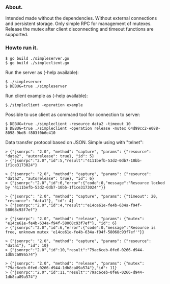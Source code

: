 ### About.

Intended made without the dependencies.
Without external connections and persistent storage.
Only simple RPC for management of mutexes.
Release the mutex after client disconnecting and timeout functions are supported.

### Howto run it.

    $ go build ./simpleserver.go
    $ go build ./simpleclient.go

Run the server as (-help available):

    $ ./simpleserver 
    $ DEBUG=true ./simpleserver

Run client example as (-help available):

    $./simpleclient -operation example

Possible to use client as command tool for connection to server:

    $ DEBUG=true ./simpleclient -resource data2 -timeout 10
    $ DEBUG=true ./simpleclient -operation release -mutex 64d99cc2-e088-8098-9bd6-f803f0b6e410

Data transfer protocol based on JSON.
Simple using with "telnet":

    > {"jsonrpc": "2.0", "method": "capture", "params": {"resource": "data2", "autorelease": true}, "id": 5}
    > {"jsonrpc":"2.0","id":5,"result":"4111befb-53d2-0db7-10bb-1f1ce3173024"}

    > {"jsonrpc": "2.0", "method": "capture", "params": {"resource": "data2", "autorelease": true}, "id": 6}
    > {"jsonrpc":"2.0","id":6,"error":{"code":0,"message":"Resource locked by '4111befb-53d2-0db7-10bb-1f1ce3173024'"}}

    > {"jsonrpc": "2.0", "method": "capture", "params": {"timeout": 20, "resource": "data1"}, "id": 4}
    > {"jsonrpc":"2.0","id":4,"result":"e14ce61e-fe4b-634a-f94f-58068c93f7ef"}

    > {"jsonrpc": "2.0", "method": "release", "params": {"mutex": "e14ce61e-fe4b-634a-f94f-58068c93f7ef"}, "id": 6}
    > {"jsonrpc":"2.0","id":6,"error":{"code":0,"message":"Resource is free, unknown mutex 'e14ce61e-fe4b-634a-f94f-58068c93f7ef'"}}
    
    > {"jsonrpc": "2.0", "method": "capture", "params": {"resource": "data1"}, "id": 10}
    > {"jsonrpc":"2.0","id":10,"result":"79ac6ceb-0fe6-0266-d944-1db8ca89a574"}

    > {"jsonrpc": "2.0", "method": "release", "params": {"mutex": "79ac6ceb-0fe6-0266-d944-1db8ca89a574"},"id": 11}
    > {"jsonrpc":"2.0","id":11,"result":"79ac6ceb-0fe6-0266-d944-1db8ca89a574"}
